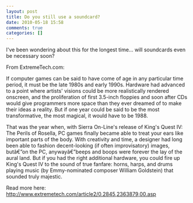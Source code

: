 ```yaml
---
layout: post
title: Do you still use a soundcard?
date: 2010-05-18 15:58
comments: true
categories: []
---
```

I've been wondering about this for the longest time... will soundcards even be necessary soon?

From ExtremeTech.com:

If computer games can be said to have come of age in any particular time period, it must be the late 1980s and early 1990s. Hardware had advanced to a point where artists' visions could be more realistically rendered onscreen, and the proliferation of first 3.5-inch floppies and soon after CDs would give programmers more space than they ever dreamed of to make their ideas a reality. But if one year could be said to be the most transformative, the most magical, it would have to be 1988.

That was the year when, with Sierra On-Line's release of King's Quest IV: The Perils of Rosella, PC games finally became able to treat your ears like important parts of the body. With creativity and time, a designer had long been able to fashion decent-looking (if often improvisatory) images, butâ€”on the PC, anywayâ€”beeps and boops were forever the lay of the aural land. But if you had the right additional hardware, you could fire up King's Quest IV to the sound of true fanfare: horns, harps, and drums playing music (by Emmy-nominated composer William Goldstein) that sounded truly majestic.

Read more here:
<a href="http://www.extremetech.com/article2/0,2845,2363879,00.asp">http://www.extremetech.com/article2/0,2845,2363879,00.asp</a>
